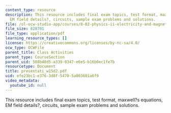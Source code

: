 ```yaml
---
content_type: resource
description: This resource includes final exam topics, test format, maxwell?s equations,
  EM field details?, circuits, sample exam problems and solutions.
file: /ol-ocw-studio-app/courses/8-02-physics-ii-electricity-and-magnetism-spring-2007/efe23bc1e3763d8f54705a003601a6f9_presentati_w15d2.pdf
file_size: 828701
file_type: application/pdf
learning_resource_types: []
license: https://creativecommons.org/licenses/by-nc-sa/4.0/
ocw_type: OCWFile
parent_title: Class Activities
parent_type: CourseSection
parent_uid: 588b48d5-a339-0347-e6e5-b16b0ec1fe7b
resourcetype: Document
title: presentati_w15d2.pdf
uid: efe23bc1-e376-3d8f-5470-5a003601a6f9
video_metadata:
  youtube_id: null
---
```

This resource includes final exam topics, test format, maxwell?s equations, EM field details?, circuits, sample exam problems and solutions.